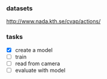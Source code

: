 ### datasets
http://www.nada.kth.se/cvap/actions/

### tasks
- [x] create a model
- [ ] train
- [ ] read from camera
- [ ] evaluate with model
